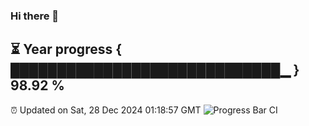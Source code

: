 ### Hi there 👋
⏳ Year progress { █████████████████████████████▁ } 98.92 %
---
⏰ Updated on Sat, 28 Dec 2024 01:18:57 GMT
![Progress Bar CI](https://github.com/liununu/liununu/workflows/Progress%20Bar%20CI/badge.svg)
